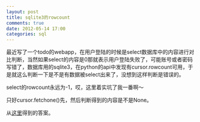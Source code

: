 ```yaml
---
layout: post
title: sqlite3的rowcount
comments: true
date: 2012-05-14 17:00
categories: sql
---
```


最近写了一个todo的webapp，在用户登陆的时候是select数据库中的内容进行对比判断，当然如果select的内容是0那就表示用户登陆失败了，可能账号或者密码写错了，数据库用的sqlite3，在python的api中发现有cursor.rowcount可用，于是就这么判断一下是不是有数据被select出来了，没想到这样判断是错误的。

select的rowcount永远为-1，哎，这里着实坑了我一番啊～

只好cursor.fetchone()先，然后判断得到的内容是不是None。

从[这里](http://stackoverflow.com/questions/839069/cursor-rowcount-always-1-in-sqlite3-in-python3k)得到的答案。